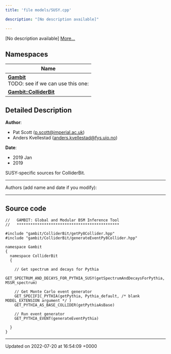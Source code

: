 ```yaml
---
title: 'file models/SUSY.cpp'

description: "[No description available]"

---
```







[No description available] [More...](#detailed-description)

## Namespaces

| Name           |
| -------------- |
| **[Gambit](/documentation/code/namespaces/namespacegambit/)** <br>TODO: see if we can use this one:  |
| **[Gambit::ColliderBit](/documentation/code/namespaces/namespacegambit_1_1colliderbit/)**  |

## Detailed Description


**Author**: 

  * Pat Scott ([p.scott@imperial.ac.uk](mailto:p.scott@imperial.ac.uk)) 
  * Anders Kvellestad ([anders.kvellestad@fys.uio.no](mailto:anders.kvellestad@fys.uio.no)) 


**Date**: 

  * 2019 Jan
  * 2019


SUSY-specific sources for ColliderBit.



------------------

Authors (add name and date if you modify):



------------------




## Source code

```
//   GAMBIT: Global and Modular BSM Inference Tool
//   *********************************************

#include "gambit/ColliderBit/getPy8Collider.hpp"
#include "gambit/ColliderBit/generateEventPy8Collider.hpp"

namespace Gambit
{
  namespace ColliderBit
  {

    // Get spectrum and decays for Pythia
    GET_SPECTRUM_AND_DECAYS_FOR_PYTHIA_SUSY(getSpectrumAndDecaysForPythia, MSSM_spectrum)

    // Get Monte Carlo event generator
    GET_SPECIFIC_PYTHIA(getPythia, Pythia_default, /* blank MODEL_EXTENSION argument */ )
    GET_PYTHIA_AS_BASE_COLLIDER(getPythiaAsBase)

    // Run event generator
    GET_PYTHIA_EVENT(generateEventPythia)

  }
}
```


-------------------------------

Updated on 2022-07-20 at 16:54:09 +0000
